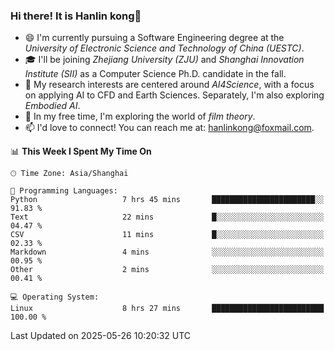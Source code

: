 ### Hi there! It is Hanlin kong👋

<!--
**MikeGoblin/MikeGoblin** is a ✨ _special_ ✨ repository because its `README.md` (this file) appears on your GitHub profile.

Here are some ideas to get you started:

- 🔭 I’m currently working on ...
- 🌱 I’m currently learning ...
- 👯 I’m looking to collaborate on ...
- 🤔 I’m looking for help with ...
- 💬 Ask me about ...
- 📫 How to reach me: ...
- 😄 Pronouns: ...
- ⚡ Fun fact: ...
-->
- 😄 I'm currently pursuing a Software Engineering degree at the *University of Electronic Science and Technology of China (UESTC)*.
- 🎓 I'll be joining *Zhejiang University (ZJU)* and *Shanghai Innovation Institute (SII)* as a Computer Science Ph.D. candidate in the fall.
- 🔭 My research interests are centered around *AI4Science*, with a focus on applying AI to CFD and Earth Sciences. Separately, I'm also exploring *Embodied AI*. 
- 🌱 In my free time, I'm exploring the world of *film theory*.
- 📫 I'd love to connect! You can reach me at: [hanlinkong@foxmail.com](mailto:hanlinkong@foxmail.com).

<!--START_SECTION:waka-->
📊 **This Week I Spent My Time On** 

```text
🕑︎ Time Zone: Asia/Shanghai

💬 Programming Languages: 
Python                   7 hrs 45 mins       ███████████████████████░░   91.83 % 
Text                     22 mins             █░░░░░░░░░░░░░░░░░░░░░░░░   04.47 % 
CSV                      11 mins             █░░░░░░░░░░░░░░░░░░░░░░░░   02.33 % 
Markdown                 4 mins              ░░░░░░░░░░░░░░░░░░░░░░░░░   00.95 % 
Other                    2 mins              ░░░░░░░░░░░░░░░░░░░░░░░░░   00.41 % 

💻 Operating System: 
Linux                    8 hrs 27 mins       █████████████████████████   100.00 % 
```


 Last Updated on 2025-05-26 10:20:32 UTC
<!--END_SECTION:waka-->
